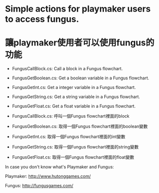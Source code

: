 # Simple actions for playmaker users to access fungus.
# 讓playmaker使用者可以使用fungus的功能

* FungusCallBlock.cs: Call a block in a Fungus flowchart.
* FungusGetBoolean.cs: Get a boolean variable in a Fungus flowchart.
* FungusGetInt.cs: Get a integer variable in a Fungus flowchart.
* FungusGetString.cs: Get a string variable in a Fungus flowchart.
* FungusGetFloat.cs: Get a float variable in a Fungus flowchart.


* FungusCallBlock.cs: 呼叫一個Fungus flowchart裡面的block
* FungusGetBoolean.cs: 取得一個Fungus flowchart裡面的boolean變數
* FungusGetInt.cs: 取得一個Fungus flowchart裡面的int變數
* FungusGetString.cs: 取得一個Fungus flowchart裡面的string變數
* FungusGetFloat.cs: 取得一個Fungus flowchart裡面的float變數

In case you don't know what's Playmaker and Fungus:


Playmaker:
http://www.hutonggames.com/


Fungus:
http://fungusgames.com/
